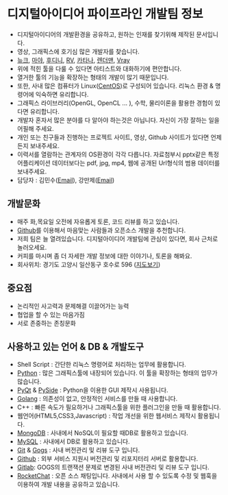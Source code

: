 
# 디지털아이디어 파이프라인 개발팀 정보
- 디지털아이디어의 개발환경을 공유하고, 원하는 인재를 찾기위해 제작된 문서입니다.
- 영상, 그래픽스에 호기심 많은 개발자를 찾습니다.
- [뉴크](https://www.thefoundry.co.uk/products/nuke/), [마야](http://www.autodesk.co.kr/products/maya/overview), [후디니](https://www.sidefx.com), [RV](http://www.tweaksoftware.com/products/rv), [카타나](https://www.thefoundry.co.uk/products/katana/), [렌더맨](https://renderman.pixar.com), [Vray](https://www.chaosgroup.com)
- 위에 적힌 툴을 다룰 수 있다면 아티스트와 대화하기에 편안합니다.
- 열거한 툴의 기능을 확장하는 형태의 개발이 많기 때문입니다.
- 또한, 사내 많은 컴퓨터가 Linux([CentOS](https://www.centos.org))로 구성되어 있습니다. 리눅스 환경 & 명령어에 익숙하면 유리합니다.
- 그래픽스 라이브러리(OpenGL, OpenCL ... ), 수학, 물리이론을 활용한 경험이 있다면 유리합니다.
- 개발자 혼자서 많은 분야를 다 알아야 하는것은 아닙니다. 자신이 가장 잘하는 일을 어필해 주세요.
- 개인 또는 친구들과 진행하는 프로젝트 사이트, 영상, Github 사이트가 있다면 언제든지 보내주세요.
- 이력서를 열람하는 관계자의 OS환경이 각각 다릅니다. 자료첨부시 pptx같은 특정 어플리케이션 데이터보다는 pdf, jpg, mp4, 웹에 공개된 Url형식의 범용 데이터를 보내주세요.
- 담당자 : 김민수([Email](mailto:kok2230@digitalidea.co.kr)), 강만제([Email](mailto:@digitalidea.co.kr))

## 개발문화
- 매주 화,목요일 오전에 자유롭게 토론, 코드 리뷰를 하고 있습니다.
- [Github](http://www.github.com)를 이용해서 마음맞는 사람들과 오픈소스 개발을 추천합니다.
- 저희 팀은 늘 열려있습니다. 디지털아이디어 개발팀에 관심이 있다면, 회사 근처로 놀러오세요.
- 커피를 마시며 좀 더 자세한 개발 정보에 대한 이야기나, 토론을 해봐요.
- 회사위치: 경기도 고양시 일산동구 호수로 596 ([지도보기](https://goo.gl/maps/TvhB5sgJ4wF2))

## 중요점
- 논리적인 사고력과 문제해결 이끌어가는 능력
- 협업을 할 수 있는 마음가짐
- 서로 존중하는 존칭문화

## 사용하고 있는 언어 & DB & 개발도구
- Shell Script : 간단한 리눅스 명령어로 처리하는 업무에 활용합니다.
- [Python](http://www.python.org) : 많은 그래픽스툴에 내장되어 있습니다. 이 툴을 확장하는 형태의 업무가 많습니다.
- [PyQt](https://riverbankcomputing.com/software/pyqt/intro) & [PySide](https://wiki.qt.io/PySide) : Python을 이용한 GUI 제작시 사용됩니다.
- [Golang](http://www.golang.org) : 의존성이 없고, 안정적인 서비스를 만들 때 사용합니다.
- C++ : 빠른 속도가 필요하거나 그래픽스툴을 위한 플러그인을 만들 때 활용합니다.
- 웹언어(HTML5,CSS3,Javascript) : 작업 개선을 위한 웹서비스 제작시 활용됩니다.
- [MongoDB](https://www.mongodb.com) : 사내에서 NoSQL이 필요할 때DB로 활용하고 있습니다.
- [MySQL](https://www.mysql.com) : 사내에서 DB로 활용하고 있습니다.
- [Git](https://git-scm.com) & [Gogs](https://gogs.io) : 사내 버전관리 및 리뷰 도구 입니다.
- [Github](https://github.com/) : 외부 서비스 지원시 버전관리 및 리포지터리 서버로 활용합니다.
- [Gitlab](https://https://about.gitlab.com): GOGS의 트랜잭션 문제로 변경된 사내 버전관리 및 리뷰 도구 입니다.
- [RocketChat](https://rocket.chat/) : 오픈 소스 채팅입니다. 사내에서 사용 할 수 있도록 수정 및 웹훅을 이용하여 개발 내용을 공유하고 있습니다.
